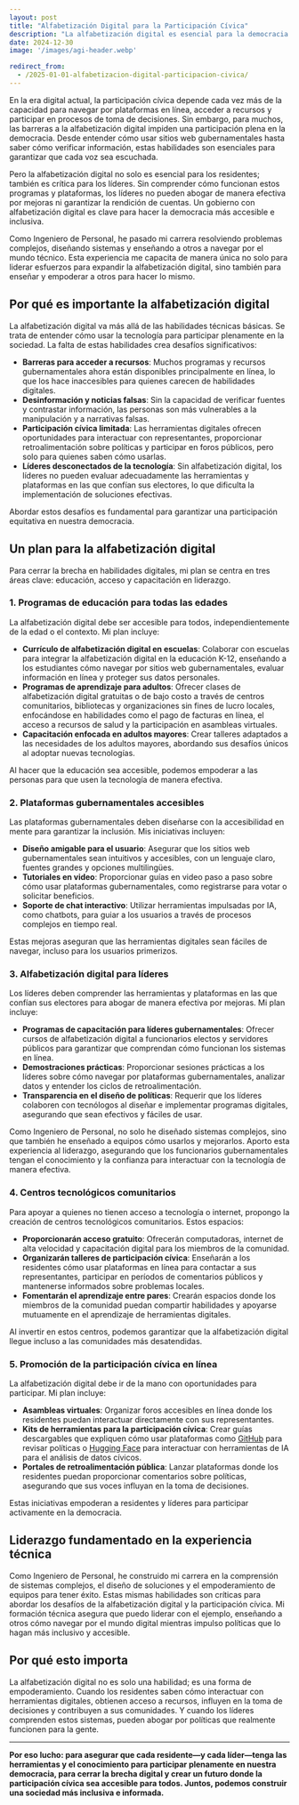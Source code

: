 ```yaml
---
layout: post
title: "Alfabetización Digital para la Participación Cívica"
description: "La alfabetización digital es esencial para la democracia. Equipemos a los residentes—y a los líderes—con las habilidades para interactuar con las plataformas gubernamentales, acceder a recursos y participar en la toma de decisiones en línea."
date: 2024-12-30
image: '/images/agi-header.webp'

redirect_from:
  - /2025-01-01-alfabetizacion-digital-participacion-civica/
---
```


En la era digital actual, la participación cívica depende cada vez más de la capacidad para navegar por plataformas en línea, acceder a recursos y participar en procesos de toma de decisiones. Sin embargo, para muchos, las barreras a la alfabetización digital impiden una participación plena en la democracia. Desde entender cómo usar sitios web gubernamentales hasta saber cómo verificar información, estas habilidades son esenciales para garantizar que cada voz sea escuchada.

Pero la alfabetización digital no solo es esencial para los residentes; también es crítica para los líderes. Sin comprender cómo funcionan estos programas y plataformas, los líderes no pueden abogar de manera efectiva por mejoras ni garantizar la rendición de cuentas. Un gobierno con alfabetización digital es clave para hacer la democracia más accesible e inclusiva.

Como Ingeniero de Personal, he pasado mi carrera resolviendo problemas complejos, diseñando sistemas y enseñando a otros a navegar por el mundo técnico. Esta experiencia me capacita de manera única no solo para liderar esfuerzos para expandir la alfabetización digital, sino también para enseñar y empoderar a otros para hacer lo mismo.

## Por qué es importante la alfabetización digital

La alfabetización digital va más allá de las habilidades técnicas básicas. Se trata de entender cómo usar la tecnología para participar plenamente en la sociedad. La falta de estas habilidades crea desafíos significativos:

- **Barreras para acceder a recursos**: Muchos programas y recursos gubernamentales ahora están disponibles principalmente en línea, lo que los hace inaccesibles para quienes carecen de habilidades digitales.  
- **Desinformación y noticias falsas**: Sin la capacidad de verificar fuentes y contrastar información, las personas son más vulnerables a la manipulación y a narrativas falsas.  
- **Participación cívica limitada**: Las herramientas digitales ofrecen oportunidades para interactuar con representantes, proporcionar retroalimentación sobre políticas y participar en foros públicos, pero solo para quienes saben cómo usarlas.  
- **Líderes desconectados de la tecnología**: Sin alfabetización digital, los líderes no pueden evaluar adecuadamente las herramientas y plataformas en las que confían sus electores, lo que dificulta la implementación de soluciones efectivas.  

Abordar estos desafíos es fundamental para garantizar una participación equitativa en nuestra democracia.

## Un plan para la alfabetización digital

Para cerrar la brecha en habilidades digitales, mi plan se centra en tres áreas clave: educación, acceso y capacitación en liderazgo.

### 1. **Programas de educación para todas las edades**

La alfabetización digital debe ser accesible para todos, independientemente de la edad o el contexto. Mi plan incluye:

- **Currículo de alfabetización digital en escuelas**: Colaborar con escuelas para integrar la alfabetización digital en la educación K-12, enseñando a los estudiantes cómo navegar por sitios web gubernamentales, evaluar información en línea y proteger sus datos personales.  
- **Programas de aprendizaje para adultos**: Ofrecer clases de alfabetización digital gratuitas o de bajo costo a través de centros comunitarios, bibliotecas y organizaciones sin fines de lucro locales, enfocándose en habilidades como el pago de facturas en línea, el acceso a recursos de salud y la participación en asambleas virtuales.  
- **Capacitación enfocada en adultos mayores**: Crear talleres adaptados a las necesidades de los adultos mayores, abordando sus desafíos únicos al adoptar nuevas tecnologías.  

Al hacer que la educación sea accesible, podemos empoderar a las personas para que usen la tecnología de manera efectiva.

### 2. **Plataformas gubernamentales accesibles**

Las plataformas gubernamentales deben diseñarse con la accesibilidad en mente para garantizar la inclusión. Mis iniciativas incluyen:

- **Diseño amigable para el usuario**: Asegurar que los sitios web gubernamentales sean intuitivos y accesibles, con un lenguaje claro, fuentes grandes y opciones multilingües.  
- **Tutoriales en video**: Proporcionar guías en video paso a paso sobre cómo usar plataformas gubernamentales, como registrarse para votar o solicitar beneficios.  
- **Soporte de chat interactivo**: Utilizar herramientas impulsadas por IA, como chatbots, para guiar a los usuarios a través de procesos complejos en tiempo real.  

Estas mejoras aseguran que las herramientas digitales sean fáciles de navegar, incluso para los usuarios primerizos.

### 3. **Alfabetización digital para líderes**

Los líderes deben comprender las herramientas y plataformas en las que confían sus electores para abogar de manera efectiva por mejoras. Mi plan incluye:

- **Programas de capacitación para líderes gubernamentales**: Ofrecer cursos de alfabetización digital a funcionarios electos y servidores públicos para garantizar que comprendan cómo funcionan los sistemas en línea.  
- **Demostraciones prácticas**: Proporcionar sesiones prácticas a los líderes sobre cómo navegar por plataformas gubernamentales, analizar datos y entender los ciclos de retroalimentación.  
- **Transparencia en el diseño de políticas**: Requerir que los líderes colaboren con tecnólogos al diseñar e implementar programas digitales, asegurando que sean efectivos y fáciles de usar.  

Como Ingeniero de Personal, no solo he diseñado sistemas complejos, sino que también he enseñado a equipos cómo usarlos y mejorarlos. Aporto esta experiencia al liderazgo, asegurando que los funcionarios gubernamentales tengan el conocimiento y la confianza para interactuar con la tecnología de manera efectiva.

### 4. **Centros tecnológicos comunitarios**

Para apoyar a quienes no tienen acceso a tecnología o internet, propongo la creación de centros tecnológicos comunitarios. Estos espacios:

- **Proporcionarán acceso gratuito**: Ofrecerán computadoras, internet de alta velocidad y capacitación digital para los miembros de la comunidad.  
- **Organizarán talleres de participación cívica**: Enseñarán a los residentes cómo usar plataformas en línea para contactar a sus representantes, participar en períodos de comentarios públicos y mantenerse informados sobre problemas locales.  
- **Fomentarán el aprendizaje entre pares**: Crearán espacios donde los miembros de la comunidad puedan compartir habilidades y apoyarse mutuamente en el aprendizaje de herramientas digitales.  

Al invertir en estos centros, podemos garantizar que la alfabetización digital llegue incluso a las comunidades más desatendidas.

### 5. **Promoción de la participación cívica en línea**

La alfabetización digital debe ir de la mano con oportunidades para participar. Mi plan incluye:

- **Asambleas virtuales**: Organizar foros accesibles en línea donde los residentes puedan interactuar directamente con sus representantes.  
- **Kits de herramientas para la participación cívica**: Crear guías descargables que expliquen cómo usar plataformas como [GitHub](https://github.com/CastroForGeorgia) para revisar políticas o [Hugging Face](https://huggingface.co/CastroForGeorgia) para interactuar con herramientas de IA para el análisis de datos cívicos.  
- **Portales de retroalimentación pública**: Lanzar plataformas donde los residentes puedan proporcionar comentarios sobre políticas, asegurando que sus voces influyan en la toma de decisiones.  

Estas iniciativas empoderan a residentes y líderes para participar activamente en la democracia.

## Liderazgo fundamentado en la experiencia técnica

Como Ingeniero de Personal, he construido mi carrera en la comprensión de sistemas complejos, el diseño de soluciones y el empoderamiento de equipos para tener éxito. Estas mismas habilidades son críticas para abordar los desafíos de la alfabetización digital y la participación cívica. Mi formación técnica asegura que puedo liderar con el ejemplo, enseñando a otros cómo navegar por el mundo digital mientras impulso políticas que lo hagan más inclusivo y accesible.

## Por qué esto importa

La alfabetización digital no es solo una habilidad; es una forma de empoderamiento. Cuando los residentes saben cómo interactuar con herramientas digitales, obtienen acceso a recursos, influyen en la toma de decisiones y contribuyen a sus comunidades. Y cuando los líderes comprenden estos sistemas, pueden abogar por políticas que realmente funcionen para la gente.

---

**Por eso lucho: para asegurar que cada residente—y cada líder—tenga las herramientas y el conocimiento para participar plenamente en nuestra democracia, para cerrar la brecha digital y crear un futuro donde la participación cívica sea accesible para todos. Juntos, podemos construir una sociedad más inclusiva e informada.**